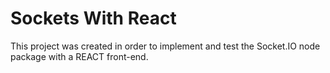 # Sockets With React

This project was created in order to implement and test the Socket.IO node package with a REACT front-end.


